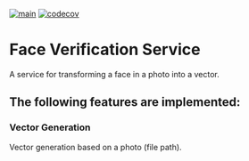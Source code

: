 [![main](https://github.com/inferno681/shift_face_verification_service/actions/workflows/main.yaml/badge.svg)](https://github.com/inferno681/shift_face_verification_service/actions/workflows/main.yaml)
[![codecov](https://codecov.io/gh/inferno681/shift_face_verification_service/graph/badge.svg?token=PSKU7UNE8H)](https://codecov.io/gh/inferno681/shift_face_verification_service)
# Face Verification Service

A service for transforming a face in a photo into a vector.

## The following features are implemented:

### Vector Generation

Vector generation based on a photo (file path).
